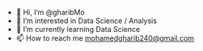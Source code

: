 - 👋 Hi, I’m @gharibMo
- 👀 I’m interested in Data Science / Analysis
- 🌱 I’m currently learning Data Science
- 📫 How to reach me mohamedgharib240@gmail.com

<!---
gharibMo/gharibMo is a ✨ special ✨ repository because its `README.md` (this file) appears on your GitHub profile.
You can click the Preview link to take a look at your changes.
--->
